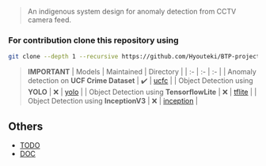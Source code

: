 > An indigenous system design for anomaly detection from CCTV camera feed.

### For contribution clone this repository using
``` bash
git clone --depth 1 --recursive https://github.com/Hyouteki/BTP-project.git
```

> **IMPORTANT** 
> | Models | Maintained | Directory |
> | :- | :- | :- |
> | Anomaly detection on **UCF Crime Dataset** | ✔️ | [ucfc](https://github.com/Hyouteki/BTP-project/tree/main/ucfc) |
> | Object Detection using **YOLO** | ❌ | [yolo](https://github.com/Hyouteki/BTP-project/tree/main/yolo) |
> | Object Detection using **TensorflowLite** | ❌ | [tflite](https://github.com/Hyouteki/BTP-project/tree/main/tflite) |
> | Object Detection using **InceptionV3** | ❌ | [inception](https://github.com/Hyouteki/BTP/tree/main/inception) |

## Others
- [TODO](https://github.com/Hyouteki/BTP/blob/main/TODO.md)
- [DOC](https://github.com/Hyouteki/BTP/blob/main/DOC.md)
